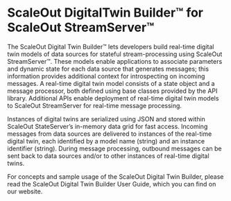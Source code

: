 # ScaleOut DigitalTwin Builder&trade; for ScaleOut StreamServer&trade;

The ScaleOut Digital Twin Builder™ lets developers build real-time digital twin models of data sources for stateful stream-processing using ScaleOut StreamServer™. These models enable applications to associate parameters and dynamic state for each data source that generates messages; this information provides additional context for introspecting on incoming messages. A real-time digital twin model consists of a state object and a message processor, both defined using base classes provided by the API library. Additional APIs enable deployment of real-time digital twin models to ScaleOut StreamServer for real-time message processing.

Instances of digital twins are serialized using JSON and stored within ScaleOut StateServer’s in-memory data grid for fast access. Incoming messages from data sources are delivered to instances of the real-time digital twin, each identified by a model name (string) and an instance identifier (string). During message processing, outbound messages can be sent back to data sources and/or to other instances of real-time digital twins.

For concepts and sample usage of the ScaleOut Digital Twin Builder, please read the ScaleOut Digital Twin Builder User Guide, which you can find on our website.

